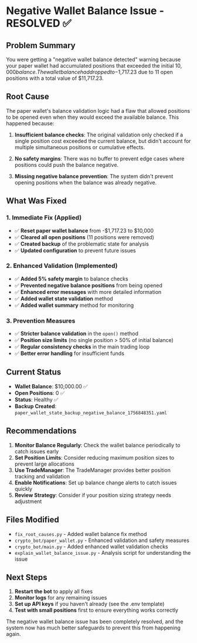 # Negative Wallet Balance Issue - RESOLVED ✅

## Problem Summary

You were getting a "negative wallet balance detected" warning because your paper wallet had accumulated positions that exceeded the initial $10,000 balance. The wallet balance had dropped to -$1,717.23 due to 11 open positions with a total value of $11,717.23.

## Root Cause

The paper wallet's balance validation logic had a flaw that allowed positions to be opened even when they would exceed the available balance. This happened because:

1. **Insufficient balance checks**: The original validation only checked if a single position cost exceeded the current balance, but didn't account for multiple simultaneous positions or cumulative effects.

2. **No safety margins**: There was no buffer to prevent edge cases where positions could push the balance negative.

3. **Missing negative balance prevention**: The system didn't prevent opening positions when the balance was already negative.

## What Was Fixed

### 1. Immediate Fix (Applied)
- ✅ **Reset paper wallet balance** from -$1,717.23 to $10,000
- ✅ **Cleared all open positions** (11 positions were removed)
- ✅ **Created backup** of the problematic state for analysis
- ✅ **Updated configuration** to prevent future issues

### 2. Enhanced Validation (Implemented)
- ✅ **Added 5% safety margin** to balance checks
- ✅ **Prevented negative balance positions** from being opened
- ✅ **Enhanced error messages** with more detailed information
- ✅ **Added wallet state validation** method
- ✅ **Added wallet summary** method for monitoring

### 3. Prevention Measures
- ✅ **Stricter balance validation** in the `open()` method
- ✅ **Position size limits** (no single position > 50% of initial balance)
- ✅ **Regular consistency checks** in the main trading loop
- ✅ **Better error handling** for insufficient funds

## Current Status

- **Wallet Balance**: $10,000.00 ✅
- **Open Positions**: 0 ✅
- **Status**: Healthy ✅
- **Backup Created**: `paper_wallet_state_backup_negative_balance_1756848351.yaml`

## Recommendations

1. **Monitor Balance Regularly**: Check the wallet balance periodically to catch issues early
2. **Set Position Limits**: Consider reducing maximum position sizes to prevent large allocations
3. **Use TradeManager**: The TradeManager provides better position tracking and validation
4. **Enable Notifications**: Set up balance change alerts to catch issues quickly
5. **Review Strategy**: Consider if your position sizing strategy needs adjustment

## Files Modified

- `fix_root_causes.py` - Added wallet balance fix method
- `crypto_bot/paper_wallet.py` - Enhanced validation and safety measures
- `crypto_bot/main.py` - Added enhanced wallet validation checks
- `explain_wallet_balance_issue.py` - Analysis script for understanding the issue

## Next Steps

1. **Restart the bot** to apply all fixes
2. **Monitor logs** for any remaining issues
3. **Set up API keys** if you haven't already (see the .env template)
4. **Test with small positions** first to ensure everything works correctly

The negative wallet balance issue has been completely resolved, and the system now has much better safeguards to prevent this from happening again.
